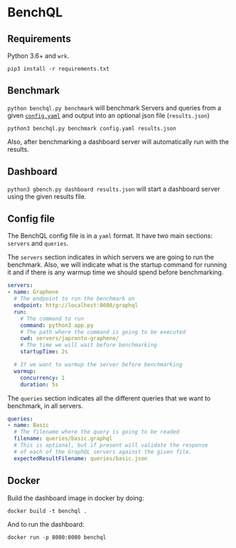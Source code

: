 # BenchQL 

## Requirements

Python 3.6+ and `wrk`.

```shell
pip3 install -r requirements.txt
```

## Benchmark

`python benchql.py benchmark` will benchmark Servers and queries from a given [`config.yaml`](#config-file) and output into an optional json file (`results.json`)

```shell
python3 benchql.py benchmark config.yaml results.json
```

Also, after benchmarking a dashboard server will automatically run with the results.

## Dashboard

`python3 gbench.py dashboard results.json` will start a dashboard server using the given results file.

## Config file

The BenchQL config file is in a `yaml` format. It have two main sections: `servers` and `queries`.

The `servers` section indicates in which servers we are going to run the benchmark.
Also, we will indicate what is the startup command for running it and if there is any warmup time we should spend before benchmarking.

```yaml
servers:
- name: Graphene
  # The endpoint to run the benchmark on
  endpoint: http://localhost:8080/graphql
  run:
    # The command to run
    command: python3 app.py
    # The path where the command is going to be executed
    cwd: servers/japronto-graphene/
    # The time we will wait before benchmarking
    startupTime: 2s

  # If we want to warmup the server before benchmarking
  warmup:
    concurrency: 1
    duration: 5s
```

The `queries` section indicates all the different queries that we want to benchmark, in all servers.

```yaml
queries:
- name: Basic
  # The filename where the query is going to be readed
  filename: queries/basic.graphql
  # This is optional, but if present will validate the response
  # of each of the GraphQL servers against the given file.
  expectedResultFilename: queries/basic.json
```

## Docker




Build the dashboard image in docker by doing:

```
docker build -t benchql .
```

And to run the dashboard:

```
docker run -p 8080:8080 benchql 
```

